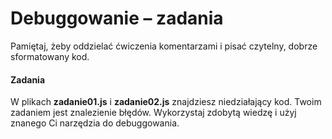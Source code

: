# Debuggowanie  &ndash; zadania

Pamiętaj, żeby oddzielać ćwiczenia komentarzami i pisać czytelny, dobrze sformatowany kod.

#### Zadania
W plikach **zadanie01.js** i **zadanie02.js**  znajdziesz niedziałający kod. Twoim zadaniem jest znalezienie błędów. Wykorzystaj zdobytą wiedzę i użyj znanego Ci narzędzia do debuggowania.
